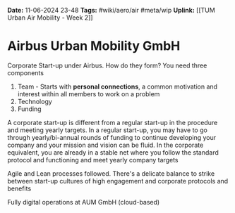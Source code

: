 **Date:** 11-06-2024 23-48
**Tags:** #wiki/aero/air #meta/wip 
**Uplink:** [[TUM Urban Air Mobility - Week 2]]

# Airbus Urban Mobility GmbH

Corporate Start-up under Airbus. How do they form? You need three components
1. Team - Starts with **personal connections**, a common motivation and interest within all members to work on a problem
2. Technology
3. Funding

A corporate start-up is different from a regular start-up in the procedure and meeting yearly targets. In a regular start-up, you may have to go through yearly/bi-annual rounds of funding to continue developing your company and your mission and vision can be fluid. In the corporate equivalent, you are already in a stable net where you follow the standard protocol and functioning and meet yearly company targets

Agile and Lean processes followed. There's a delicate balance to strike between start-up cultures of high engagement and corporate protocols and benefits

Fully digital operations at AUM GmbH (cloud-based)